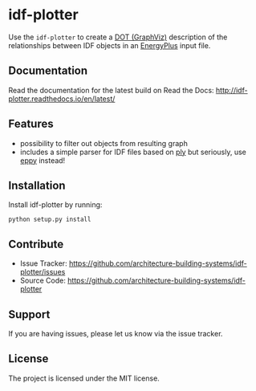 # idf-plotter

Use the `idf-plotter` to create a [DOT (GraphViz)](http://www.graphviz.org/) description of the relationships between 
IDF objects in an [EnergyPlus](https://energyplus.net/) input file.

Documentation
-------------

Read the documentation for the latest build on Read the Docs: http://idf-plotter.readthedocs.io/en/latest/ 

Features
--------

- possibility to filter out objects from resulting graph
- includes a simple parser for IDF files based on [ply](http://www.dabeaz.com/ply/) but seriously, use 
  [eppy](https://github.com/santoshphilip/eppy) instead!

Installation
------------

Install idf-plotter by running:

    python setup.py install

Contribute
----------

- Issue Tracker: https://github.com/architecture-building-systems/idf-plotter/issues
- Source Code: https://github.com/architecture-building-systems/idf-plotter

Support
-------

If you are having issues, please let us know via the issue tracker.

License
-------

The project is licensed under the MIT license.

